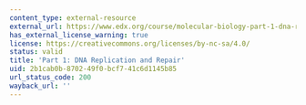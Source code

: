 ```yaml
---
content_type: external-resource
external_url: https://www.edx.org/course/molecular-biology-part-1-dna-replication-and-repair
has_external_license_warning: true
license: https://creativecommons.org/licenses/by-nc-sa/4.0/
status: valid
title: 'Part 1: DNA Replication and Repair'
uid: 2b1cab0b-8702-49f0-bcf7-41c6d1145b85
url_status_code: 200
wayback_url: ''
---
```

